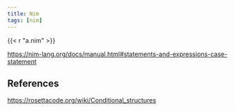 ```yaml
---
title: Nim
tags: [nim]
---
```


{{< r "a.nim" >}}

<https://nim-lang.org/docs/manual.html#statements-and-expressions-case-statement>

## References

<https://rosettacode.org/wiki/Conditional_structures>
